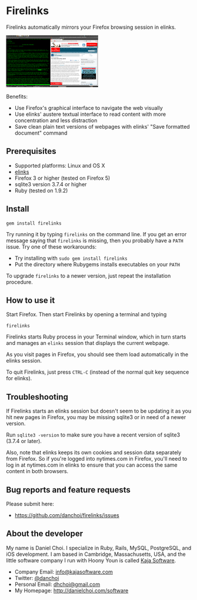 # Firelinks

Firelinks automatically mirrors your Firefox browsing session in elinks.

<a href="https://github.com/danchoi/firelinks/raw/master/screens/firelinks1.png" rel="lightbox[screens]"><img src="https://github.com/danchoi/firelinks/raw/master/screens/firelinks1c.png" /></a>

Benefits:

* Use Firefox's graphical interface to navigate the web visually 
* Use elinks' austere textual interface to read content with more concentration and less distraction
* Save clean plain text versions of webpages with elinks' "Save formatted document" command


## Prerequisites

* Supported platforms: Linux and OS X
* [elinks][elinks]
* Firefox 3 or higher (tested on Firefox 5)
* sqlite3 version 3.7.4 or higher
* Ruby (tested on 1.9.2)

[elinks]:http://elinks.or.cz/

## Install

    gem install firelinks

Try running it by typing `firelinks` on the command line. If you get an error
message saying that `firelinks` is missing, then you probably have a `PATH`
issue. Try one of these workarounds:

* Try installing with `sudo gem install firelinks`
* Put the directory where Rubygems installs executables on your `PATH`

To upgrade `firelinks` to a newer version, just repeat the installation procedure.

## How to use it 

Start Firefox. Then start Firelinks by opening a terminal and typing

    firelinks

Firelinks starts Ruby process in your Terminal window, which in turn starts and
manages an `elinks` session that displays the current webpage. 

As you visit pages in Firefox, you should see them load
automatically in the elinks session.

To quit Firelinks, just press `CTRL-C` (instead of the normal quit key sequence for elinks).

## Troubleshooting

If Firelinks starts an elinks session but doesn't seem to be updating it as
you hit new pages in Firefox, you may be missing sqlite3 or in need of a newer version.

Run `sqlite3 -version` to make sure you have a recent version of sqlite3 (3.7.4 or later).

Also, note that elinks keeps its own cookies and session data separately from
Firefox. So if you're logged into nytimes.com in Firefox, you'll need to log in
at nytimes.com in elinks  to ensure that you can access the same content in
both browsers.


## Bug reports and feature requests

Please submit here:

* <https://github.com/danchoi/firelinks/issues>


## About the developer

My name is Daniel Choi. I specialize in Ruby, Rails, MySQL, PostgreSQL, and iOS
development. I am based in Cambridge, Massachusetts, USA, and the little
software company I run with Hoony Youn is called [Kaja Software](http://kajasoftware.com). 

* Company Email: info@kajasoftware.com
* Twitter: [@danchoi][twitter] 
* Personal Email: dhchoi@gmail.com  
* My Homepage: <http://danielchoi.com/software>

[twitter]:http://twitter.com/#!/danchoi


